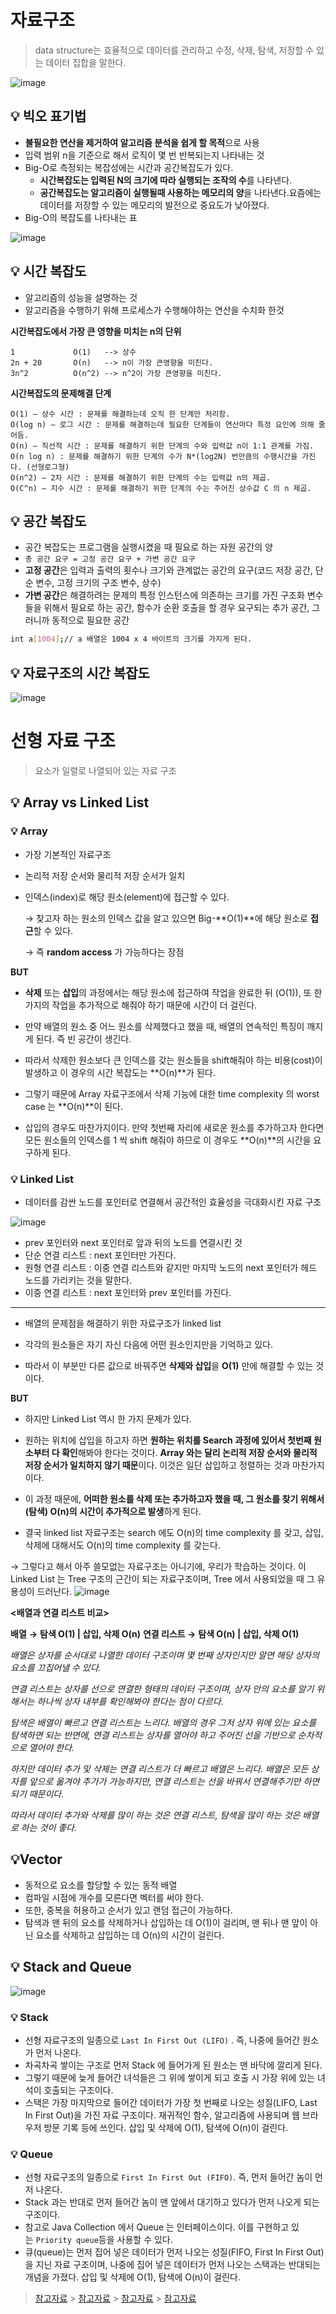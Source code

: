 # 자료구조

> data structure는 효율적으로 데이터를 관리하고 수정, 삭제, 탐색, 저장할 수 있는 데이터 집합을 말한다.

![image](https://user-images.githubusercontent.com/65716445/220313454-3f6e765e-2a91-4ee4-bb9f-bda0f41e7f7a.png)

## 💡 빅오 표기법

- **불필요한 연산을 제거하여 알고리즘 분석을 쉽게 할 목적**으로 사용
- 입력 범위 n을 기준으로 해서 로직이 몇 번 반복되는지 나타내는 것
- Big-O로 측정되는 복잡성에는 시간과 공간복잡도가 있다.
  - **시간복잡도는 입력된 N의 크기에 따라 실행되는 조작의 수**를 나타낸다.
  - **공간복잡도는 알고리즘이 실행될때 사용하는 메모리의 양**을 나타낸다.요즘에는 데이터를 저장할 수 있는 메모리의 발전으로 중요도가 낮아졌다.
- Big-O의 복잡도를 나타내는 표

![image](https://user-images.githubusercontent.com/65716445/220313526-fafe3a30-ba3e-445e-aa07-d820d056a186.png)

## 💡 시간 복잡도

- 알고리즘의 성능을 설명하는 것
- 알고리즘을 수행하기 위해 프로세스가 수행해야하는 연산을 수치화 한것

**시간복잡도에서 가장 큰 영향을 미치는 n의 단위**

```
1             O(1)   --> 상수
2n + 20       O(n)   --> n이 가장 큰영향을 미친다.
3n^2          O(n^2) --> n^2이 가장 큰영향을 미친다.
```

**시간복잡도의 문제해결 단계**

```
O(1) – 상수 시간 : 문제를 해결하는데 오직 한 단계만 처리함.
O(log n) – 로그 시간 : 문제를 해결하는데 필요한 단계들이 연산마다 특정 요인에 의해 줄어듬.
O(n) – 직선적 시간 : 문제를 해결하기 위한 단계의 수와 입력값 n이 1:1 관계를 가짐.
O(n log n) : 문제를 해결하기 위한 단계의 수가 N*(log2N) 번만큼의 수행시간을 가진다. (선형로그형)
O(n^2) – 2차 시간 : 문제를 해결하기 위한 단계의 수는 입력값 n의 제곱.
O(C^n) – 지수 시간 : 문제를 해결하기 위한 단계의 수는 주어진 상수값 C 의 n 제곱.
```

## 💡 공간 복잡도

- 공간 복잡도는 프로그램을 실행시켰을 때 필요로 하는 자원 공간의 양
- `총 공간 요구 = 고정 공간 요구 + 가변 공간 요구`
- **고정 공간**은 입력과 출력의 횟수나 크기와 관계없는 공간의 요구(코드 저장 공간, 단순 변수, 고정 크기의 구조 변수, 상수)
- **가변 공간**은 해결하려는 문제의 특정 인스턴스에 의존하는 크기를 가진 구조화 변수들을 위해서 필요로 하는 공간, 함수가 순환 호출을 할 경우 요구되는 추가 공간, 그러니까 동적으로 필요한 공간

```bash
int a[1004];// a 배열은 1004 x 4 바이트의 크기를 가지게 된다.
```

## 💡 자료구조의 시간 복잡도

![image](https://user-images.githubusercontent.com/65716445/220313575-48a8649f-e62f-407a-a43d-c6b11a904728.png)

# 선형 자료 구조

> 요소가 일렬로 나열되어 있는 자료 구조

## 💡 Array vs Linked List

### 💡 Array

- 가장 기본적인 자료구조

- 논리적 저장 순서와 물리적 저장 순서가 일치

- 인덱스(index)로 해당 원소(element)에 접근할 수 있다.

  → 찾고자 하는 원소의 인덱스 값을 알고 있으면 Big-**O(1)**에 해당 원소로 **접근**할 수 있다.

  → 즉 **random access** 가 가능하다는 장점

**BUT**

- **삭제** 또는 **삽입**의 과정에서는 해당 원소에 접근하여 작업을 완료한 뒤 (O(1)), 또 한 가지의 작업을 추가적으로 해줘야 하기 때문에 시간이 더 걸린다.

- 만약 배열의 원소 중 어느 원소를 삭제했다고 했을 때, 배열의 연속적인 특징이 깨지게 된다. 즉 빈 공간이 생긴다.

- 따라서 삭제한 원소보다 큰 인덱스를 갖는 원소들을 shift해줘야 하는 비용(cost)이 발생하고 이 경우의 시간 복잡도는 **O(n)**가 된다.

- 그렇기 때문에 Array 자료구조에서 삭제 기능에 대한 time complexity 의 worst case 는 **O(n)**이 된다.

- 삽입의 경우도 마찬가지이다. 만약 첫번째 자리에 새로운 원소를 추가하고자 한다면 모든 원소들의 인덱스를 1 씩 shift 해줘야 하므로 이 경우도 **O(n)**의 시간을 요구하게 된다.

### 💡 **Linked List**

- 데이터를 감싼 노드를 포인터로 연결해서 공간적인 효율성을 극대화시킨 자료 구조

![image](https://user-images.githubusercontent.com/65716445/220313664-42c7fbe5-8fd8-4b27-8d40-e480e9d08562.png)

- prev 포인터와 next 포인터로 앞과 뒤의 노드를 연결시킨 것
- 단순 연결 리스트 : next 포인터만 가진다.
- 원형 연결 리스트 : 이중 연결 리스트와 같지만 마지막 노드의 next 포인터가 헤드 노드를 가리키는 것을 말한다.
- 이중 연결 리스트 : next 포인터와 prev 포인터를 가진다.

---

- 배열의 문제점을 해결하기 위한 자료구조가 linked list

- 각각의 원소들은 자기 자신 다음에 어떤 원소인지만을 기억하고 있다.

- 따라서 이 부분만 다른 값으로 바꿔주면 **삭제와 삽입**을 **O(1)** 만에 해결할 수 있는 것이다.

**BUT**

- 하지만 Linked List 역시 한 가지 문제가 있다.

- 원하는 위치에 삽입을 하고자 하면 **원하는 위치를 Search 과정에 있어서 첫번째 원소부터 다 확인**해봐야 한다는 것이다. **Array 와는 달리 논리적 저장 순서와 물리적 저장 순서가 일치하지 않기 때문**이다. 이것은 일단 삽입하고 정렬하는 것과 마찬가지이다.

- 이 과정 때문에, **어떠한 원소를 삭제 또는 추가하고자 했을 때, 그 원소를 찾기 위해서(탐색) O(n)의 시간이 추가적으로 발생**하게 된다.

- 결국 linked list 자료구조는 search 에도 O(n)의 time complexity 를 갖고, 삽입, 삭제에 대해서도 O(n)의 time complexity 를 갖는다.

→ 그렇다고 해서 아주 쓸모없는 자료구조는 아니기에, 우리가 학습하는 것이다. 이 Linked List 는 Tree 구조의 근간이 되는 자료구조이며, Tree 에서 사용되었을 때 그 유용성이 드러난다.
![image](https://user-images.githubusercontent.com/65716445/220313718-6e97f38d-8a78-402e-ac7b-5d4107c42d72.png)

**<배열과 연결 리스트 비교>**

<aside>

**배열** **→** **탐색 O(1) | 삽입, 삭제 O(n)**
**연결 리스트 →** **탐색 O(n) | 삽입, 삭제 O(1)**

</aside>

_배열은 상자를 순서대로 나열한 데이터 구조이며 몇 번째 상자인지만 알면 해당 상자의 요소를 끄집어낼 수 있다._

_연결 리스트는 상자를 선으로 연결한 형태의 데이터 구조이며, 상자 안의 요소를 알기 위해서는 하나씩 상자 내부를 확인해봐야 한다는 점이 다르다._

_탐색은 배열이 빠르고 연결 리스트는 느리다. 배열의 경우 그저 상자 위에 있는 요소를 탐색하면 되는 반면에, 연결 리스트는 상자를 열어야 하고 주어진 선을 기반으로 순차적으로 열어야 한다._

_하지만 데이터 추가 및 삭제는 연결 리스트가 더 빠르고 배열은 느리다. 배열은 모든 상자를 앞으로 옮겨야 추가가 가능하지만, 연결 리스트는 선을 바꿔서 연결해주기만 하면 되기 때문이다._

_따라서 데이터 추가와 삭제를 많이 하는 것은 연결 리스트, 탐색을 많이 하는 것은 배열로 하는 것이 좋다._

## 💡Vector

- 동적으로 요소를 할당할 수 있는 동적 배열
- 컴파일 시점에 개수를 모른다면 벡터를 써야 한다.
- 또한, 중복을 허용하고 순서가 있고 랜덤 접근이 가능하다.
- 탐색과 맨 뒤의 요소를 삭제하거나 삽입하는 데 O(1)이 걸리며, 맨 뒤나 맨 앞이 아닌 요소를 삭제하고 삽입하는 데 O(n)의 시간이 걸린다.

## 💡 Stack and Queue

![image](https://user-images.githubusercontent.com/65716445/220313771-ab8237c5-34a1-4e49-b48b-22ae167c90eb.png)

### 💡 Stack

- 선형 자료구조의 일종으로 `Last In First Out (LIFO)` . 즉, 나중에 들어간 원소가 먼저 나온다.
- 차곡차곡 쌓이는 구조로 먼저 Stack 에 들어가게 된 원소는 맨 바닥에 깔리게 된다.
- 그렇기 때문에 늦게 들어간 녀석들은 그 위에 쌓이게 되고 호출 시 가장 위에 있는 녀석이 호출되는 구조이다.
- 스택은 가장 마지막으로 들어간 데이터가 가장 첫 번째로 나오는 성질(LIFO, Last In First Out)을 가진 자료 구조이다. 재귀적인 함수, 알고리즘에 사용되며 웹 브라우저 방문 기록 등에 쓰인다. 삽입 및 삭제에 O(1), 탐색에 O(n)이 걸린다.

### 💡 Queue

- 선형 자료구조의 일종으로 `First In First Out (FIFO)`. 즉, 먼저 들어간 놈이 먼저 나온다.
- Stack 과는 반대로 먼저 들어간 놈이 맨 앞에서 대기하고 있다가 먼저 나오게 되는 구조이다.
- 참고로 Java Collection 에서 Queue 는 인터페이스이다. 이를 구현하고 있는 `Priority queue`등을 사용할 수 있다.
- 큐(queue)는 먼저 집어 넣은 데이터가 먼저 나오는 성질(FIFO, First In First Out)을 지닌 자료 구조이며, 나중에 집어 넣은 데이터가 먼저 나오는 스택과는 반대되는 개념을 가졌다. 삽입 및 삭제에 O(1), 탐색에 O(n)이 걸린다.

> [참고자료](https://blog.chulgil.me/algorithm/) > [참고자료](https://madplay.github.io/post/time-complexity-space-complexity) > [참고자료](https://github.com/JaeYeopHan/Interview_Question_for_Beginner/tree/master/DataStructure#array-vs-linked-list) > [참고자료](https://osy0907.tistory.com/82?category=911997)
